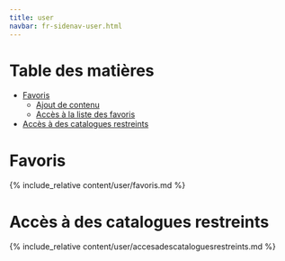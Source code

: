 ```yaml
---
title: user
navbar: fr-sidenav-user.html
---
```


# Table des matières

- [Favoris](#favoris)
    - [Ajout de contenu](#ajout-de-contenu)
    - [Accès à la liste des favoris](#accesfavoris)
- [Accès à des catalogues restreints](#accescatrestreints)

# Favoris

{% include_relative content/user/favoris.md %}

<a id="accescatrestreints"></a>
# Accès à des catalogues restreints

{% include_relative content/user/accesadescataloguesrestreints.md %}